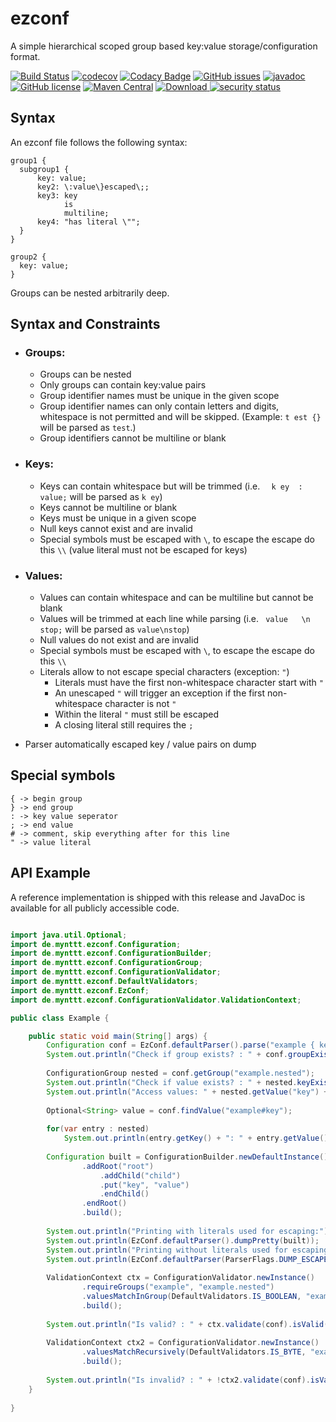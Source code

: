 # ezconf

A simple hierarchical scoped group based key:value storage/configuration format.

[![Build Status](https://travis-ci.com/mynttt/ezconf.svg?branch=master)](https://travis-ci.com/mynttt/ezconf) 
[![codecov](https://codecov.io/gh/mynttt/ezconf/branch/master/graph/badge.svg)](https://codecov.io/gh/mynttt/ezconf)
[![Codacy Badge](https://api.codacy.com/project/badge/Grade/8cb79eae6f2c4cb2a203679556b6203d)](https://www.codacy.com/manual/mynttt/ezconf?utm_source=github.com&amp;utm_medium=referral&amp;utm_content=mynttt/ezconf&amp;utm_campaign=Badge_Grade)
[![GitHub issues](https://img.shields.io/github/issues/mynttt/ezconf)](https://github.com/mynttt/ezconf/issues) 
[![javadoc](https://javadoc.io/badge2/de.mynttt/ezconf/javadoc.svg)](https://javadoc.io/doc/de.mynttt/ezconf) 
[![GitHub license](https://img.shields.io/github/license/mynttt/ezconf)](https://github.com/mynttt/ezconf/blob/master/LICENSE)
[![Maven Central](https://maven-badges.herokuapp.com/maven-central/de.mynttt/ezconf/badge.svg)](https://maven-badges.herokuapp.com/maven-central/de.mynttt/ezconf)
[![Download](https://api.bintray.com/packages/mynttt/oss/de.mynttt.ezconf/images/download.svg) ](https://bintray.com/mynttt/oss/de.mynttt.ezconf/_latestVersion)
[![security status](https://www.meterian.io/badge/gh/mynttt/ezconf/security)](https://www.meterian.io/report/gh/mynttt/ezconf)

## Syntax

An ezconf file follows the following syntax:

```
group1 {
  subgroup1 {
      key: value;
      key2: \:value\}escaped\;;
      key3: key
            is
            multiline;
      key4: "has literal \"";
  }
}

group2 {
  key: value;
}
```

Groups can be nested arbitrarily deep.

## Syntax and Constraints

- ### Groups:
  - Groups can be nested
  - Only groups can contain key:value pairs
  - Group identifier names must be unique in the given scope
  - Group identifier names can only contain letters and digits, whitespace is not permitted and will be skipped. (Example: `t est {}` will be parsed as `test`.)
  - Group identifiers cannot be multiline or blank

- ### Keys:
  - Keys can contain whitespace but will be trimmed (i.e. `  k ey  : value;` will be parsed as `k ey`)
  - Keys cannot be multiline or blank
  - Keys must be unique in a given scope
  - Null keys cannot exist and are invalid
  - Special symbols must be escaped with `\`, to escape the escape do this `\\` (value literal must not be escaped for keys)

- ### Values:
  - Values can contain whitespace and can be multiline but cannot be blank
  - Values will be trimmed at each line while parsing (i.e. ` value   \n   stop;` will be parsed as `value\nstop`)
  - Null values do not exist and are invalid
  - Special symbols must be escaped with `\`, to escape the escape do this `\\`
  - Literals allow to not escape special characters (exception: `"`)
    - Literals must have the first non-whitespace character start with `"`
    - An unescaped `"` will trigger an exception if the first non-whitespace character is not `"`
    - Within the literal `"` must still be escaped
    - A closing literal still requires the `;`
  
- Parser automatically escaped key / value pairs on dump

## Special symbols
```
{ -> begin group
} -> end group
: -> key value seperator
; -> end value
# -> comment, skip everything after for this line
" -> value literal
```

## API Example

A reference implementation is shipped with this release and JavaDoc is available for all publicly accessible code.

```java

import java.util.Optional;
import de.mynttt.ezconf.Configuration;
import de.mynttt.ezconf.ConfigurationBuilder;
import de.mynttt.ezconf.ConfigurationGroup;
import de.mynttt.ezconf.ConfigurationValidator;
import de.mynttt.ezconf.DefaultValidators;
import de.mynttt.ezconf.EzConf;
import de.mynttt.ezconf.ConfigurationValidator.ValidationContext;

public class Example {

    public static void main(String[] args) {
        Configuration conf = EzConf.defaultParser().parse("example { key: true; nested { key: value; }}");
        System.out.println("Check if group exists? : " + conf.groupExists("example"));
        
        ConfigurationGroup nested = conf.getGroup("example.nested");
        System.out.println("Check if value exists? : " + nested.keyExists("key"));
        System.out.println("Access values: " + nested.getValue("key") + " or " + conf.getValue("example.nested#key"));
        
        Optional<String> value = conf.findValue("example#key");
        
        for(var entry : nested)
            System.out.println(entry.getKey() + ": " + entry.getValue());
        
        Configuration built = ConfigurationBuilder.newDefaultInstance()
                .addRoot("root")
                    .addChild("child")
                    .put("key", "value")
                    .endChild()
                .endRoot()
                .build();
        
        System.out.println("Printing with literals used for escaping:");
        System.out.println(EzConf.defaultParser().dumpPretty(built));
        System.out.println("Printing without literals used for escaping:");
        System.out.println(EzConf.defaultParser(ParserFlags.DUMP_ESCAPE_INSTEAD_OF_LITERAL).dumpPretty(built));
        
        ValidationContext ctx = ConfigurationValidator.newInstance()
                .requireGroups("example", "example.nested")
                .valuesMatchInGroup(DefaultValidators.IS_BOOLEAN, "example")
                .build();
        
        System.out.println("Is valid? : " + ctx.validate(conf).isValid());
        
        ValidationContext ctx2 = ConfigurationValidator.newInstance()
                .valuesMatchRecursively(DefaultValidators.IS_BYTE, "example")
                .build();
        
        System.out.println("Is invalid? : " + !ctx2.validate(conf).isValid());
    }
    
}

```
